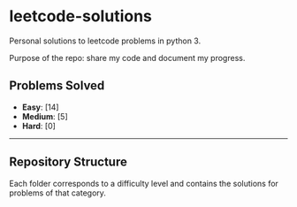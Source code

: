 # leetcode-solutions

Personal solutions to leetcode problems in python 3.

Purpose of the repo: share my code and document my progress.

## Problems Solved

- **Easy**: [14]  <!-- Placeholder for Easy problems count -->
- **Medium**: [5] <!-- Placeholder for Medium problems count -->
- **Hard**: [0]   <!-- Placeholder for Hard problems count -->

---

## Repository Structure

Each folder corresponds to a difficulty level and contains the solutions for problems of that category.



